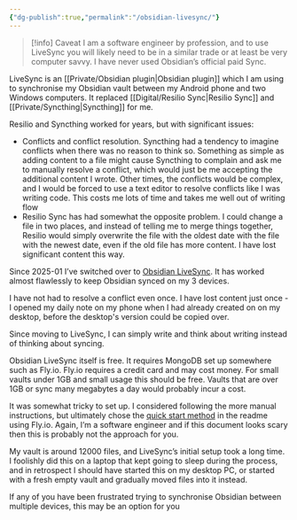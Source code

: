 ```yaml
---
{"dg-publish":true,"permalink":"/obsidian-livesync/"}
---
```



> [!info] Caveat
> I am a software engineer by profession, and to use LiveSync you will likely need to be in a similar trade or at least be very computer savvy. I have never used Obsidian’s official paid Sync.

LiveSync is an [[Private/Obsidian plugin\|Obsidian plugin]] which I am using to synchronise my Obsidian vault between my Android phone and two Windows computers. It replaced [[Digital/Resilio Sync\|Resilio Sync]] and [[Private/Syncthing\|Syncthing]] for me.

Resilio and Syncthing worked for years, but with significant issues:

- Conflicts and conflict resolution. Syncthing had a tendency to imagine conflicts when there was no reason to think so. Something as simple as adding content to a file might cause Syncthing to complain and ask me to manually resolve a conflict, which would just be me accepting the additional content I wrote. Other times, the conflicts would be complex, and I would be forced to use a text editor to resolve conflicts like I was writing code. This costs me lots of time and takes me well out of writing flow
- Resilio Sync has had somewhat the opposite problem. I could change a file in two places, and instead of telling me to merge things together, Resilio would simply overwrite the file with the oldest date with the file with the newest date, even if the old file has more content. I have lost significant content this way.

Since 2025-01 I’ve switched over to [Obsidian LiveSync](https://github.com/vrtmrz/obsidian-livesync). It has worked almost flawlessly to keep Obsidian synced on my 3 devices.

I have not had to resolve a conflict even once. I have lost content just once - I opened my daily note on my phone when I had already created on on my desktop, before the desktop's version could be copied over.

Since moving to LiveSync, I can simply write and think about writing instead of thinking about syncing.

Obsidian LiveSync itself is free. It requires MongoDB set up somewhere such as Fly.io. Fly.io requires a credit card and may cost money. For small vaults under 1GB and small usage this should be free. Vaults that are over 1GB or sync many megabytes a day would probably incur a cost.

It was somewhat tricky to set up. I considered following the more manual instructions, but ultimately chose the [quick start method](https://github.com/vrtmrz/obsidian-livesync/blob/main/docs/setup_flyio.md#a-very-automated-setup) in the readme using Fly.io. Again, I’m a software engineer and if this document looks scary then this is probably not the approach for you.

My vault is around 12000 files, and LiveSync’s initial setup took a long time. I foolishly did this on a laptop that kept going to sleep during the process, and in retrospect I should have started this on my desktop PC, or started with a fresh empty vault and gradually moved files into it instead.  
  
If any of you have been frustrated trying to synchronise Obsidian between multiple devices, this may be an option for you
